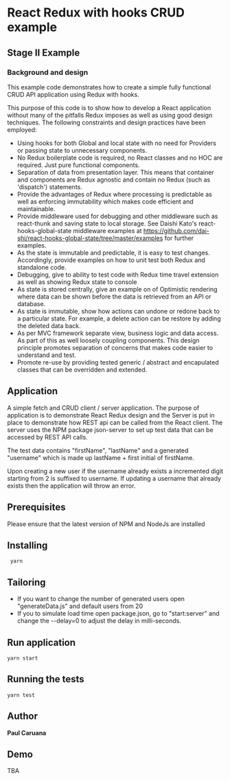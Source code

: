 # React Redux with hooks CRUD example

## Stage II Example

### Background and design

This example code demonstrates how to create a simple fully functional CRUD API 
application using Redux with hooks. 

This purpose of this code is to show how to
develop a React application without many of the pitfalls Redux imposes as well as 
using good design techniques. The following constraints and design practices 
have been employed:

- Using hooks for both Global and local state with no need for Providers 
or passing state to unnecessary components.
- No Redux boilerplate code is required, no React classes and no HOC are required. 
Just pure functional components.
- Separation of data from presentation layer. This means that container 
and components are Redux agnostic and contain no Redux (such as 'dispatch') statements.
- Provide the advantages of Redux where processing is predictable as well as 
enforcing immutability which makes code efficient and maintainable.
- Provide middleware used for debugging and other middleware such as react-thunk and 
saving state to local storage. See Daishi Kato's react-hooks-global-state middleware
examples at https://github.com/dai-shi/react-hooks-global-state/tree/master/examples
for further examples.
- As the state is immutable and predictable, it is easy to test changes.
Accordingly, provide examples on how to unit test both Redux and standalone code. 
- Debugging, give to ability to test code with Redux time travel extension as well as showing
Redux state to console
- As state is stored centrally, give an example on of Optimistic rendering where data can be 
shown before the data is retrieved from an API or database.
- As state is immutable, show how actions can undone or redone back to a particular state. 
For example, a delete action can be restore by adding the deleted data back.
- As per MVC framework separate view, business logic and data access.
As part of this as well loosely coupling components. 
This design principle promotes separation of concerns that makes code easier to understand and test.
- Promote re-use by providing tested generic / abstract and encapulated classes that can be overridden and extended.

## Application

A simple fetch and CRUD client / server application. The purpose of application is to demonstrate React Redux
design and the Server is put in place to demonstrate how REST api can be called from the React client. The server 
uses the NPM package json-server to set up test data that can be accessed by REST API calls. 

The test data contains 
"firstName", "lastName" and a generated "username" which is made up lastName + first initial of firstName. 

Upon creating a new user if the username already exists a incremented digit starting from 2 is suffixed 
to username.
If updating a username that already exists then the application will throw an error.

## Prerequisites
 
Please ensure that the latest version of NPM and NodeJs are installed 
 
 ## Installing
 
```
 yarn 
```

 ## Tailoring
 
 - If you want to change the number of generated users open "generateData.js" and default users from 20
 - If you to simulate load time open package.json, go to "start:server" and change the --delay=0 to adjust 
 the delay in milli-seconds.   
 
## Run application
 
```
yarn start
```
 
 ## Running the tests
 ```
 yarn test
 ```
 
 ## Author
 
 **Paul Caruana** 
 
 ## Demo
 
 TBA
